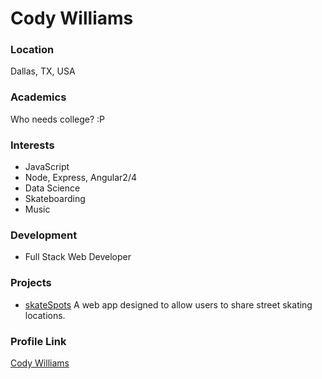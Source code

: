 # Cody Williams

### Location

Dallas, TX, USA

### Academics

Who needs college? :P

### Interests

- JavaScript
- Node, Express, Angular2/4
- Data Science
- Skateboarding
- Music

### Development

- Full Stack Web Developer

### Projects

- [skateSpots](https://github.com/codyw9524/skateSpots) A web app designed to allow users to share street skating locations.

### Profile Link

[Cody Williams](https://github.com/codyw9524)